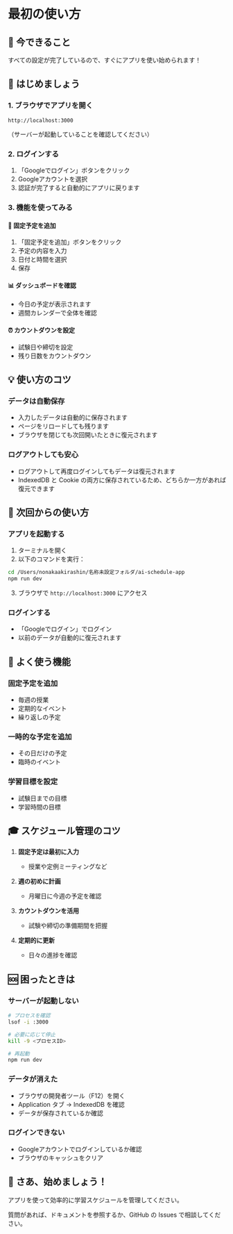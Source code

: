 # 最初の使い方

## 🎯 今できること

すべての設定が完了しているので、すぐにアプリを使い始められます！

## 🚀 はじめましょう

### 1. ブラウザでアプリを開く

```
http://localhost:3000
```

（サーバーが起動していることを確認してください）

### 2. ログインする

1. 「Googleでログイン」ボタンをクリック
2. Googleアカウントを選択
3. 認証が完了すると自動的にアプリに戻ります

### 3. 機能を使ってみる

#### 📅 固定予定を追加

1. 「固定予定を追加」ボタンをクリック
2. 予定の内容を入力
3. 日付と時間を選択
4. 保存

#### 📊 ダッシュボードを確認

- 今日の予定が表示されます
- 週間カレンダーで全体を確認

#### ⏰ カウントダウンを設定

- 試験日や締切を設定
- 残り日数をカウントダウン

## 💡 使い方のコツ

### データは自動保存

- 入力したデータは自動的に保存されます
- ページをリロードしても残ります
- ブラウザを閉じても次回開いたときに復元されます

### ログアウトしても安心

- ログアウトして再度ログインしてもデータは復元されます
- IndexedDB と Cookie の両方に保存されているため、どちらか一方があれば復元できます

## 🔄 次回からの使い方

### アプリを起動する

1. ターミナルを開く
2. 以下のコマンドを実行：

```bash
cd /Users/nonakaakirashin/名称未設定フォルダ/ai-schedule-app
npm run dev
```

3. ブラウザで `http://localhost:3000` にアクセス

### ログインする

- 「Googleでログイン」でログイン
- 以前のデータが自動的に復元されます

## 📝 よく使う機能

### 固定予定を追加
- 毎週の授業
- 定期的なイベント
- 繰り返しの予定

### 一時的な予定を追加
- その日だけの予定
- 臨時のイベント

### 学習目標を設定
- 試験日までの目標
- 学習時間の目標

## 🎓 スケジュール管理のコツ

1. **固定予定は最初に入力**
   - 授業や定例ミーティングなど
   
2. **週の初めに計画**
   - 月曜日に今週の予定を確認

3. **カウントダウンを活用**
   - 試験や締切の準備期間を把握

4. **定期的に更新**
   - 日々の進捗を確認

## 🆘 困ったときは

### サーバーが起動しない

```bash
# プロセスを確認
lsof -i :3000

# 必要に応じて停止
kill -9 <プロセスID>

# 再起動
npm run dev
```

### データが消えた

- ブラウザの開発者ツール（F12）を開く
- Application タブ → IndexedDB を確認
- データが保存されているか確認

### ログインできない

- Googleアカウントでログインしているか確認
- ブラウザのキャッシュをクリア

## 🎊 さあ、始めましょう！

アプリを使って効率的に学習スケジュールを管理してください。

質問があれば、ドキュメントを参照するか、GitHub の Issues で相談してください。
